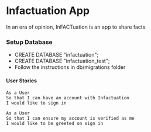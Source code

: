 # Infactuation App
In an era of opinion, InFACTuation is an app to share facts

### Setup Database
* CREATE DATABASE "infactuation";
* CREATE DATABASE "infactuation_test";
* Follow the instructions in db/migrations folder

#### User Stories
```
As a User
So that I can have an account with Infactuation
I would like to sign in 

As a User
So that I can ensure my account is verified as me
I would like to be greeted on sign in
```
